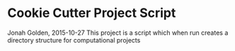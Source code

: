 # Cookie Cutter Project Script
Jonah Golden, 2015-10-27
This project is a script which when run creates a directory structure for computational projects
